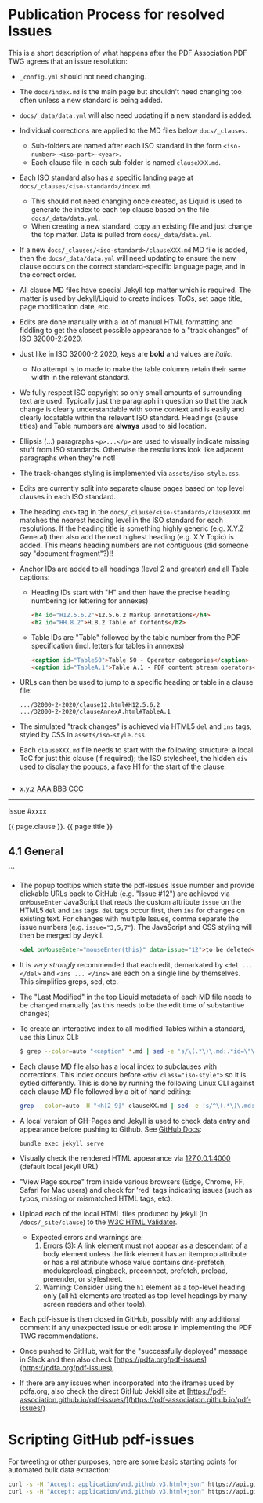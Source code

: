 # Publication Process for resolved Issues

This is a short description of what happens after the PDF Association PDF TWG agrees that an issue resolution:

- `_config.yml` should not need changing.

- The `docs/index.md` is the main page but shouldn't need changing too often unless a new standard is being added.

- `docs/_data/data.yml` will also need updating if a new standard is added.

- Individual corrections are applied to the MD files below `docs/_clauses`.
   - Sub-folders are named after each ISO standard in the form `<iso-number>-<iso-part>-<year>`.
   - Each clause file in each sub-folder is named `clauseXXX.md`.

- Each ISO standard also has a specific landing page at `docs/_clauses/<iso-standard>/index.md`.
   - This should not need changing once created, as Liquid is used to generate the index to each top clause based on the file `docs/_data/data.yml`.
   - When creating a new standard, copy an existing file and just change the top matter. Data is pulled from `docs/_data/data.yml`.

- If a new `docs/_clauses/<iso-standard>/clauseXXX.md` MD file is added, then the `docs/_data/data.yml` will need updating to ensure the new clause occurs on the correct standard-specific language page, and in the correct order.

- All clause MD files have special Jekyll top matter which is required. The matter is used by Jekyll/Liquid to create indices, ToCs, set page title, page modification date, etc.

- Edits are done manually with a lot of manual HTML formatting and fiddling to get the closest possible appearance to a "track changes" of ISO 32000-2:2020.

- Just like in ISO 32000-2:2020, keys are **bold** and values are _italic_.
   - No attempt is to made to make the table columns retain their same width in the relevant standard.

- We fully respect ISO copyright so only small amounts of surrounding text are used. Typically just the paragraph in question so that the track change is clearly understandable with some context and is easily and clearly locatable within the relevant ISO standard. Headings (clause titles) and Table numbers are **always** used to aid location.

- Ellipsis (...) paragraphs `<p>...</p>` are used to visually indicate missing stuff from ISO standards. Otherwise the resolutions look like adjacent paragraphs when they're not!

- The track-changes styling is implemented via `assets/iso-style.css`.

- Edits are currently split into separate clause pages based on top level clauses in each ISO standard.

- The heading `<hX>` tag in the `docs/_clause/<iso-standard>/clauseXXX.md` matches the nearest heading level in the ISO standard for each resolutions. If the heading title is something highly generic (e.g. X.Y.Z General) then also add the next highest heading (e.g. X.Y Topic) is added. This means heading numbers are not contiguous (did someone say "document fragment"?)!!

- Anchor IDs are added to all headings (level 2 and greater) and all Table captions:
   - Heading IDs start with "H" and then have the precise heading numbering (or lettering for annexes)
     ```html
     <h4 id="H12.5.6.2">12.5.6.2 Markup annotations</h4>
     <h2 id="HH.8.2">H.8.2 Table of Contents</h2>
     ```
   - Table IDs are "Table" followed by the table number from the PDF specification (incl. letters for tables in annexes)
     ```html
     <caption id="Table50">Table 50 - Operator categories</caption>
     <caption id="TableA.1">Table A.1 - PDF content stream operators</caption>
     ```

- URLs can then be used to jump to a specific heading or table in a clause file:
   ```
   .../32000-2-2020/clause12.html#H12.5.6.2
   .../32000-2-2020/clauseAnnexA.html#TableA.1
   ```

- The simulated "track changes" is achieved via HTML5 `del` and `ins` tags, styled by CSS in `assets/iso-style.css`.

- Each `clauseXXX.md` file needs to start with the following structure: a local ToC for just this clause (if required); the ISO stylesheet, the hidden `div` used to display the popups, a fake H1 for the start of the clause:
    ```html
<ul>
    <li><a href="#Hx.y.z">x.y.z AAA BBB CCC</a></li>
</ul>
<hr>

<link rel="stylesheet" href="../assets/iso-style.css">
<div class="isostyle">
<div class="fixedpopup" id="issuelink">
	Issue #xxxx
</div>

<p class="fake-h1">{{ page.clause }}. {{ page.title }}</p>

<h2 id="H4.1">4.1 General</h2>
    ```


- The popup tooltips which state the pdf-issues Issue number and provide clickable URLs back to GitHub (e.g. "Issue #12") are achieved via `onMouseEnter` JavaScript that reads the custom attribute `issue` on the HTML5 `del` and `ins` tags. `del` tags occur first, then `ins` for changes on existing text. For changes with multiple Issues, comma separate the issue numbers (e.g. `issue="3,5,7"`). The JavaScript and CSS styling will then be merged by Jeykll.

   ```html
   <del onMouseEnter="mouseEnter(this)" data-issue="12">to be deleted</del> ... <ins onMouseEnter="mouseEnter(this)" data-issue="34">to be inserted</ins>
   ```

- It is *very strongly* recommended that each edit, demarkated by `<del ... </del>` and `<ins ... </ins>` are each on a single line by themselves. This simplifies greps, sed, etc.

- The "Last Modified" in the top Liquid metadata of each MD file needs to be changed manually (as this needs to be the edit time of substantive changes)

- To create an interactive index to all modified Tables within a standard, use this Linux CLI:
   ```bash
   $ grep --color=auto "<caption" *.md | sed -e 's/\(.*\)\.md:.*id=\"\(.*\)\">\(Table .*\)<\/caption>/<li><a href=\"\1.html#\2">\3<\/a><\/li>/'
   ```

- Each clause MD file also has a local index to subclauses with corrections. This index occurs before `<div class="iso-style">` so it is sytled differently. This is done by running the following Linux CLI against each clause MD file followed by a bit of hand editing:
   ```bash
   grep --color=auto -H "<h[2-9]" clauseXX.md | sed -e 's/^\(.*\)\.md:<h\([2-9]\) id=\"\(.*\)\">\(.*\)<\/h.>/\2 <li><a href=\"\1#\3\">\4<\/a>/'
   ```

- A local version of GH-Pages and Jekyll is used to check data entry and appearance before pushing to Github. See [GitHub Docs](https://docs.github.com/en/github/working-with-github-pages/testing-your-github-pages-site-locally-with-jekyll):

   ```
   bundle exec jekyll serve
   ```

- Visually check the rendered HTML appearance via [127.0.0.1:4000](127.0.0.1:4000) (default local jekyll URL)

- "View Page source" from inside various browsers (Edge, Chrome, FF, Safari for Mac users) and check for 'red' tags indicating issues (such as typos, missing or mismatched HTML tags, etc).

- Upload each of the local HTML files produced by jekyll (in `/docs/_site/clause`) to the [W3C HTML Validator](https://validator.w3.org/nu/#file).
   - Expected errors and warnings are:
       1. Errors (3): A link element must not appear as a descendant of a body element unless the link element has an itemprop attribute or has a rel attribute whose value contains dns-prefetch, modulepreload, pingback, preconnect, prefetch, preload, prerender, or stylesheet.
       1. Warning: Consider using the `h1` element as a top-level heading only (all `h1` elements are treated as top-level headings by many screen readers and other tools).

- Each pdf-issue is then closed in GitHub, possibly with any additional comment if any unexpected issue or edit arose in implementing the PDF TWG recommendations.

- Once pushed to GitHub, wait for the "successfully deployed" message in Slack and then also check [https://pdfa.org/pdf-issues](https://pdfa.org/pdf-issues).

- If there are any issues when incorporated into the iframes used by pdfa.org, also check the direct GitHub Jekkll site at [https://pdf-association.github.io/pdf-issues/](https://pdf-association.github.io/pdf-issues/)

# Scripting GitHub pdf-issues

For tweeting or other purposes, here are some basic starting points for automated bulk data extraction:

```bash
curl -s -H "Accept: application/vnd.github.v3.html+json" https://api.github.com/repos/pdf-association/pdf-issues/issues | jq '.[] | { number, state, title }'
curl -s -H "Accept: application/vnd.github.v3.html+json" https://api.github.com/repos/pdf-association/pdf-issues/issues?state=open\&labels=proposed%20solution | jq '.[] | { number, state, title }'

```